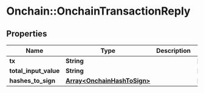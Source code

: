 # Onchain::OnchainTransactionReply

## Properties
Name | Type | Description | Notes
------------ | ------------- | ------------- | -------------
**tx** | **String** |  | [optional] 
**total_input_value** | **String** |  | [optional] 
**hashes_to_sign** | [**Array&lt;OnchainHashToSign&gt;**](OnchainHashToSign.md) |  | [optional] 


